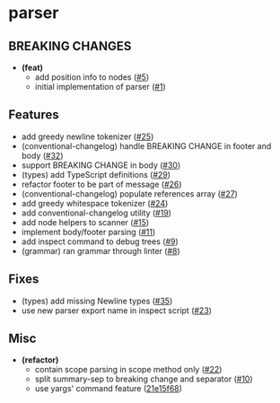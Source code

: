 parser
======

BREAKING CHANGES
----------------
- **(feat)**
  - add position info to nodes ([#5](https://github.com/conventional-commits/parser/pull/5))
  - initial implementation of parser ([#1](https://github.com/conventional-commits/parser/pull/1))

Features
--------
- add greedy newline tokenizer ([#25](https://github.com/conventional-commits/parser/pull/25))
- (conventional-changelog) handle BREAKING CHANGE in footer and body ([#32](https://github.com/conventional-commits/parser/pull/32))
- support BREAKING CHANGE in body ([#30](https://github.com/conventional-commits/parser/pull/30))
- (types) add TypeScript definitions ([#29](https://github.com/conventional-commits/parser/pull/29))
- refactor footer to be part of message ([#26](https://github.com/conventional-commits/parser/pull/26))
- (conventional-changelog) populate references array ([#27](https://github.com/conventional-commits/parser/pull/27))
- add greedy whitespace tokenizer ([#24](https://github.com/conventional-commits/parser/pull/24))
- add conventional-changelog utility ([#19](https://github.com/conventional-commits/parser/pull/19))
- add node helpers to scanner ([#15](https://github.com/conventional-commits/parser/pull/15))
- implement body/footer parsing ([#11](https://github.com/conventional-commits/parser/pull/11))
- add inspect command to debug trees ([#9](https://github.com/conventional-commits/parser/pull/9))
- (grammar) ran grammar through linter ([#8](https://github.com/conventional-commits/parser/pull/8))

Fixes
-----
- (types) add missing Newline types ([#35](https://github.com/conventional-commits/parser/pull/35))
- use new parser export name in inspect script ([#23](https://github.com/conventional-commits/parser/pull/23))

Misc
----
- **(refactor)**
  - contain scope parsing in scope method only ([#22](https://github.com/conventional-commits/parser/pull/22))
  - split summary-sep to breaking change and separator ([#10](https://github.com/conventional-commits/parser/pull/10))
  - use yargs' command feature ([21e15f68](https://github.com/conventional-commits/parser/commit/21e15f68f78755bd2e553bd41f6cac5ff4b7391e))
